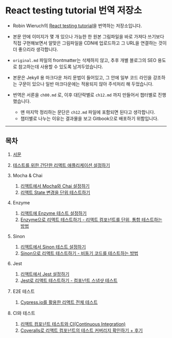 # React testing tutorial 번역 저장소

- Robin Wieruch의 [React testing tutorial](https://www.robinwieruch.de/react-testing-tutorial)을 번역하는 저장소입니다.

- 본문 안에 이미지가 몇 개 있으나 가능한 한 원본 그림파일을 바로 가져다 쓰기보다 직접 구현해보면서 알맞은 그림파일을 CDN에 업로드하고 그 URL을 연결하는 것이 더 좋으리라 생각합니다.

- `original.md` 파일의 frontmatter는 삭제하지 않고, 추후 개별 블로그의 SEO 용도로 참고하는데 사용할 수 있도록 남겨두었습니다.

- 본문은 Jekyll 용 마크다운 처리 문법이 들어있고, 그 안에 일부 코드 라인을 강조하는 구문이 있으나 일반 마크다운에는 적용되지 않아 주석처리 해 두었습니다.

- 번역은 서론을 `ch00.md` 로, 이후 대단락별로 `ch12.md` 까지 만들어서 챕터별로 진행했습니다.
  - 맨 마지막 정리하는 문단은 `ch12.md` 파일에 포함되면 된다고 생각합니다.
  - 챕터별로 나누는 이유는 결과물을 보고 Gitbook으로 배포하기 위함입니다.

---

## 목차

1. [서문](translations/ch00.md)
2. [테스트를 위한 간단한 리액트 애플리케이션 설정하기](translations/ch01.md)
3. Mocha & Chai

   1. [리액트에서 Mocha와 Chai 설정하기](translations/ch02.md)
   2. [리액트 State 변경을 단위 테스트하기](translations/ch03.md)
4. Enzyme

   1. [리액트에 Enzyme 테스트 설정하기](translations/ch04.md)
   2. [Enzyme으로 리액트 테스트하기 - 리액트 컴포넌트를 단위, 통합 테스트하는 방법](translations/ch05.md)
5. Sinon
   1. [리액트에서 Sinon 테스트 설정하기](translations/ch06.md)
   2. [Sinon으로 리액트 테스트하기 - 비동기 코드를 테스트하는 방법](translations/ch07.md)
6. Jest
   1. [리액트에서 Jest 설정하기](translations/ch08.md)
   2. [Jest로 리액트 테스트하기 - 컴포넌트 스냅샷 테스트](translations/ch09.md)
7. E2E 테스트
   1. [Cypress.io를 활용한 리액트 전체 테스트](translations/ch10.md)
8. CI와 테스트
   1. [리액트 컴포넌트 테스트와 CI(Continuous Integration)](translations/ch11.md)
   2. [Coveralls로 리액트 컴포넌트의 테스트 커버리지 확인하기 + 후기](translations/ch12.md)

